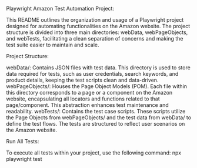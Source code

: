 Playwright Amazon Test Automation Project:

This README outlines the organization and usage of a Playwright project designed for automating functionalities on the Amazon website. The project structure is divided into three main directories: webData, webPageObjects, and webTests, facilitating a clean separation of concerns and making the test suite easier to maintain and scale.

Project Structure:

webData/: Contains JSON files with test data. This directory is used to store data required for tests, such as user credentials, search keywords, and product details, keeping the test scripts clean and data-driven.
webPageObjects/: Houses the Page Object Models (POM). Each file within this directory corresponds to a page or a component on the Amazon website, encapsulating all locators and functions related to that page/component. This abstraction enhances test maintenance and readability.
webTests/: Contains the test case scripts. These scripts utilize the Page Objects from webPageObjects/ and the test data from webData/ to define the test flows. The tests are structured to reflect user scenarios on the Amazon website.

Run All Tests:

To execute all tests within your project, use the following command:
npx playwright test



